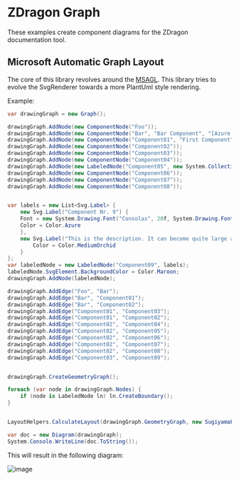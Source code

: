 # ZDragon Graph

These examples create component diagrams for the ZDragon documentation tool. 

## Microsoft Automatic Graph Layout

The core of this library revolves around the [MSAGL](https://github.com/microsoft/automatic-graph-layout). This library tries to evolve the SvgRenderer towards a more PlantUml style rendering. 

Example:

```csharp
var drawingGraph = new Graph();

drawingGraph.AddNode(new ComponentNode("Foo"));
drawingGraph.AddNode(new ComponentNode("Bar", "Bar Component", "[Azure Functions]", "This is the Bar component, really really important!"));
drawingGraph.AddNode(new ComponentNode("Component01", "First Component", null, "Bizar"));
drawingGraph.AddNode(new ComponentNode("Component02"));
drawingGraph.AddNode(new ComponentNode("Component03"));
drawingGraph.AddNode(new ComponentNode("Component04"));
drawingGraph.AddNode(new LabeledNode("Component05", new System.Collections.Generic.List<string> { "Component Nr. 5" }));
drawingGraph.AddNode(new ComponentNode("Component06"));
drawingGraph.AddNode(new ComponentNode("Component07"));
drawingGraph.AddNode(new ComponentNode("Component08"));


var labels = new List<Svg.Label> {
    new Svg.Label("Component Nr. 9") {
    Font = new System.Drawing.Font("Consolas", 20f, System.Drawing.FontStyle.Bold),
    Color = Color.Azure
    },
    new Svg.Label("This is the description. It can become quite large and if all goes to plan; it will wrap itself.") {
        Color = Color.MediumOrchid
    }
};
var labeledNode = new LabeledNode("Component09", labels);
labeledNode.SvgElement.BackgroundColor = Color.Maroon;
drawingGraph.AddNode(labeledNode);

drawingGraph.AddEdge("Foo", "Bar");
drawingGraph.AddEdge("Bar", "Component01");
drawingGraph.AddEdge("Bar", "Component02");
drawingGraph.AddEdge("Component01", "Component03");
drawingGraph.AddEdge("Component01", "Component02");
drawingGraph.AddEdge("Component02", "Component04");
drawingGraph.AddEdge("Component02", "Component05");
drawingGraph.AddEdge("Component02", "Component06");
drawingGraph.AddEdge("Component02", "Component07");
drawingGraph.AddEdge("Component02", "Component08");
drawingGraph.AddEdge("Component03", "Component09");


drawingGraph.CreateGeometryGraph();

foreach (var node in drawingGraph.Nodes) {
    if (node is LabeledNode ln) ln.CreateBoundary();
}


LayoutHelpers.CalculateLayout(drawingGraph.GeometryGraph, new SugiyamaLayoutSettings(), null);

var doc = new Diagram(drawingGraph);
System.Console.WriteLine(doc.ToString());
```

This will result in the following diagram:

![image](https://user-images.githubusercontent.com/2974147/115988747-6bbdcb80-a5bb-11eb-8ccc-033f55ad2310.png)

